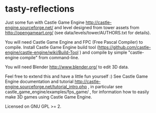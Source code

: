 tasty-reflections
=================

Just some fun with Castle Game Engine
http://castle-engine.sourceforge.net/ and level designed from
tower assets from http://opengameart.org/ (see data/levels/tower/AUTHORS.txt
for details).

You will need Castle Game Engine and FPC (Free Pascal Compiler)
to compile. Install Castle Game Engine build tool
(https://github.com/castle-engine/castle-engine/wiki/Build-Tool )
and compile by simple "castle-engine compile" from command-line.

You will need Blender http://www.blender.org/ to edit 3D data.

Feel free to extend this and have a little fun yourself :)
See Castle Game Engine documentation and tutorial
http://castle-engine.sourceforge.net/tutorial_intro.php ,
in particular see castle_game_engine/examples/fps_game/ ,
for information how to easily make 3D games using Castle Game Engine.

Licensed on GNU GPL >= 2.